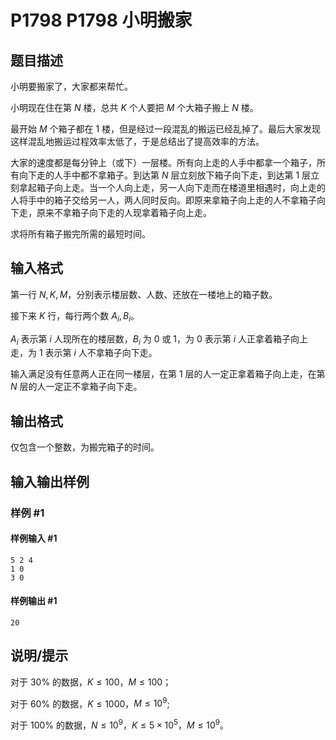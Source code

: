 # P1798 P1798 小明搬家

## 题目描述

小明要搬家了，大家都来帮忙。

小明现在住在第 $N$ 楼，总共 $K$ 个人要把 $M$ 个大箱子搬上 $N$ 楼。

最开始 $M$ 个箱子都在 $1$ 楼，但是经过一段混乱的搬运已经乱掉了。最后大家发现这样混乱地搬运过程效率太低了，于是总结出了提高效率的方法。

大家的速度都是每分钟上（或下）一层楼。所有向上走的人手中都拿一个箱子，所有向下走的人手中都不拿箱子。到达第 $N$ 层立刻放下箱子向下走，到达第 $1$ 层立刻拿起箱子向上走。当一个人向上走，另一人向下走而在楼道里相遇时，向上走的人将手中的箱子交给另一人，两人同时反向。即原来拿箱子向上走的人不拿箱子向下走，原来不拿箱子向下走的人现拿着箱子向上走。

求将所有箱子搬完所需的最短时间。

## 输入格式

第一行 $N, K, M$，分别表示楼层数、人数、还放在一楼地上的箱子数。

接下来 $K$ 行，每行两个数 $A_i,B_i$。

$A_i$ 表示第 $i$ 人现所在的楼层数，$B_i$ 为 $0$ 或 $1$，为 $0$ 表示第 $i$ 人正拿着箱子向上走，为 $1$ 表示第 $i$ 人不拿箱子向下走。

输入满足没有任意两人正在同一楼层，在第 $1$ 层的人一定正拿着箱子向上走，在第 $N$ 层的人一定正不拿箱子向下走。

## 输出格式

仅包含一个整数，为搬完箱子的时间。


## 输入输出样例

### 样例 #1

#### 样例输入 #1

```
5 2 4
1 0
3 0
```

#### 样例输出 #1

```
20
```

## 说明/提示

对于 $30\%$ 的数据，$K \leq 100$，$M \leq 100$；

对于 $60\%$ 的数据，$K \leq 1000$，$M \leq 10^9$;

对于 $100\%$ 的数据，$N \le 10^9$，$K \le 5 \times 10^5$，$M \le 10^9$。
